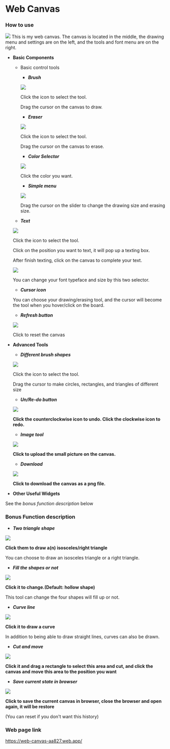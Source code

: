 # Web Canvas


### How to use 
![](https://i.imgur.com/XntDHiv.png)
This is my web canvas. 
The canvas is located in the middle, the drawing menu and settings are on the left, and the tools and font menu are on the right.

* **Basic Components**
    * Basic control tools
        * ***Brush***
           
        ![](https://i.imgur.com/HTz721J.png)   
        
        Click the icon to select the tool.  
        
        Drag the cursor on the canvas to draw.
        
        * ***Eraser***
        
        ![](https://i.imgur.com/oEjAyG4.png)
        
        Click the icon to select the tool.
        
        Drag the cursor on the canvas to erase.
        
        * ***Color Selector***
        
        ![](https://i.imgur.com/hkM727U.png)
        
        Click the color you want.
        
        * ***Simple menu***
        
        ![](https://i.imgur.com/jaqp3tZ.png)
        
        Drag the cursor on the slider to change the drawing size and erasing size.
        
    * ***Text***
    
    ![](https://i.imgur.com/SFrhQCd.png)
    
    Click the icon to select the tool.
    
    Click on the position you want to text, it will pop up a texting box.
    
    After finish texting, click on the canvas to complete your text.
    
    ![](https://i.imgur.com/cf1HJGK.png)
    
    You can change your font typeface and size by this two selector.
    
    * ***Cursor icon***
    
    You can choose your drawing/erasing tool, and the cursor will become the tool when you hover/click on the board.
    
   * ***Refresh button***
   
    ![](https://i.imgur.com/bg80sAb.png)
    
    Click to reset the canvas

* **Advanced Tools**

    * ***Different brush shapes***   
    
    ![](https://i.imgur.com/ZIhcYew.png)   
    
    Click the icon to select the tool.   
    
    Drag the cursor to make circles, rectangles, and triangles of different size
    
    * ***Un/Re-do button***   
    
    ![](https://i.imgur.com/1IHCd5c.png)   
    
    **Click the counterclockwise icon to undo.
    Click the clockwise icon to redo.**
    
    * ***Image tool***
    
    ![](https://i.imgur.com/XBmkmbW.png)
    
    **Click to upload the small  picture on the canvas.**
    
    * ***Download***
    
    ![](https://i.imgur.com/J8FINPo.png)
    
    **Click to download the canvas as a png file.**

* **Other Useful Widgets**

See the *bonus function description* below


### Bonus Function description
<!-- Decribe your bonus function and how to use it. -->

* ***Two triangle shape***

![](https://i.imgur.com/JmsIoIf.png)

**Click them to draw a(n) isosceles/right  triangle**

You can choose to draw an isosceles triangle or a right triangle.

* ***Fill the shapes or not***

![](https://i.imgur.com/qnXP7Do.png)

**Click it to change.(Default: hollow shape)**

This tool can change the four shapes will fill up or not.

* ***Curve line***

![](https://i.imgur.com/FVE3Obl.png)

**Click it to draw a curve**

In addition to being able to draw straight lines, curves can also be drawn.

* ***Cut and move***

![](https://i.imgur.com/NYWHTdn.png)

**Click it and drag a rectangle to select this area and cut, and click the canvas and move this area to the position you want**

* ***Save current state in browser***

![](https://i.imgur.com/A0a2STQ.png)

**Click to save the current canvas in browser, close the browser and open again, it will be restore**

(You can reset if you don't want this history)

### Web page link

https://web-canvas-aa827.web.app/


